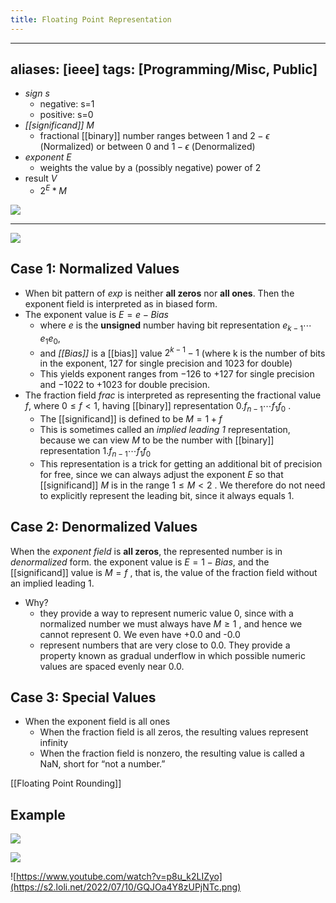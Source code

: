 ```yaml
---
title: Floating Point Representation
---
```

---
aliases: [ieee]
tags: [Programming/Misc, Public] 
---

- *sign s*
	- negative: s=1
	- positive: s=0
- *[[significand]] M*
	- fractional [[binary]] number ranges between 1 and $2 - \epsilon$ (Normalized) or between 0 and $1 - \epsilon$ (Denormalized)
- *exponent E*
	- weights the value by a (possibly negative) power of 2
- result *V*
	- $2^E * M$
	
![](https://upload.wikimedia.org/wikipedia/commons/thumb/d/d2/Float_example.svg/2560px-Float_example.svg.png)
___

![](https://s2.loli.net/2022/07/09/m7p3aeODVcSbsro.png)


## Case 1: Normalized Values
- When bit pattern of *exp* is neither **all zeros** nor **all ones**. Then the exponent field is interpreted as in biased form.
- The exponent value is $E = e - Bias$ 
	- where *e* is the **unsigned** number having bit representation $e_{k-1}\cdots e_{1}e_{0}$, 
	- and *[[Bias]]* is a [[bias]] value $2^{k-1} - 1$ (where k is the number of bits in the exponent, 127 for single precision and 1023 for double) 
	- This yields exponent ranges from −126 to +127 for single precision and −1022 to +1023 for double precision.
- The fraction field *frac* is interpreted as representing the fractional value *f*, where $0 \leq f < 1$, having [[binary]] representation $0.f_{n-1} \cdots f_1 f_0$ .
	- The [[significand]] is defined to be $M = 1 + f$ 
	- This is sometimes called an *implied leading 1* representation, because we can view *M* to be the number with [[binary]] representation $1.f_{n-1} \cdots f_1 f_0$ 
	- This representation is a trick for getting an additional bit of precision for free, since we can always adjust the exponent *E* so that [[significand]] *M* is in the range $1 \leq M < 2$ . We therefore do not need to explicitly represent the leading bit, since it always equals 1.

## Case 2: Denormalized Values
When the *exponent field* is **all zeros**, the represented number is in *denormalized* form.
the exponent value is $E = 1 − Bias$, and the [[significand]] value is $M = f$ , that is, the value of the fraction field without an implied leading 1.
- Why? 
	- they provide a way to represent numeric value 0, since with a normalized number we must always have $M \geq 1$ , and hence we cannot represent 0. We even have +0.0 and -0.0
	- represent numbers that are very close to 0.0. They provide a property known as gradual underflow in which possible numeric values are spaced evenly near 0.0.	

## Case 3: Special Values
- When the exponent field is all ones
	- When the fraction field is all zeros, the resulting values represent infinity
	- When the fraction field is nonzero, the resulting value is called a NaN, short for “not a number.”

[[Floating Point Rounding]]

## Example
![](https://s2.loli.net/2022/07/10/ma4PwZKXDlbQJB6.png)

![](https://s2.loli.net/2022/07/10/UqNaJVbQoKpdSu2.png)

![https://www.youtube.com/watch?v=p8u_k2LIZyo](https://s2.loli.net/2022/07/10/GQJOa4Y8zUPjNTc.png)